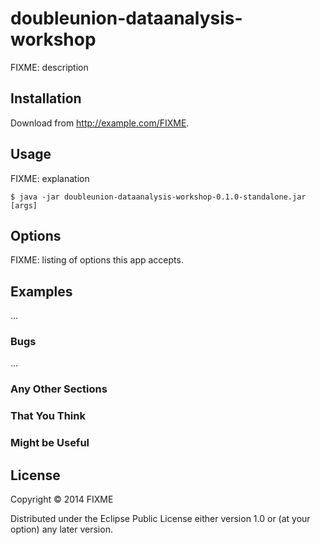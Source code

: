 # doubleunion-dataanalysis-workshop

FIXME: description

## Installation

Download from http://example.com/FIXME.

## Usage

FIXME: explanation

    $ java -jar doubleunion-dataanalysis-workshop-0.1.0-standalone.jar [args]

## Options

FIXME: listing of options this app accepts.

## Examples

...

### Bugs

...

### Any Other Sections
### That You Think
### Might be Useful

## License

Copyright © 2014 FIXME

Distributed under the Eclipse Public License either version 1.0 or (at
your option) any later version.
